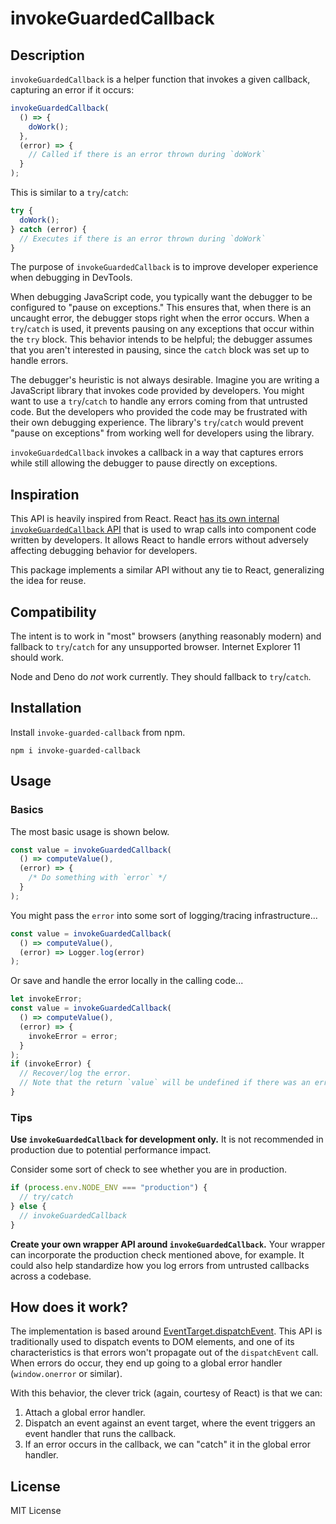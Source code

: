 # invokeGuardedCallback

## Description

`invokeGuardedCallback` is a helper function that invokes a given callback,
capturing an error if it occurs:

```js
invokeGuardedCallback(
  () => {
    doWork();
  },
  (error) => {
    // Called if there is an error thrown during `doWork`
  }
);
```

This is similar to a `try`/`catch`:

```js
try {
  doWork();
} catch (error) {
  // Executes if there is an error thrown during `doWork`
}
```

The purpose of `invokeGuardedCallback` is to improve developer experience when debugging in DevTools.

When debugging JavaScript code, you typically want the debugger to be configured to "pause on exceptions." This ensures that, when there is an uncaught error, the debugger stops right when the error occurs. When a `try`/`catch` is used, it prevents pausing on any exceptions that occur within the `try` block. This behavior intends to be helpful; the debugger assumes that you aren't interested in pausing, since the `catch` block was set up to handle errors.

The debugger's heuristic is not always desirable. Imagine you are writing a JavaScript library that invokes code provided by developers. You might want to use a `try`/`catch` to handle any errors coming from that untrusted code. But the developers who provided the code may be frustrated with their own debugging experience. The library's `try`/`catch` would prevent "pause on exceptions" from working well for developers using the library.

`invokeGuardedCallback` invokes a callback in a way that captures errors while still allowing the debugger to pause directly on exceptions.

## Inspiration

This API is heavily inspired from React. React [has its own internal `invokeGuardedCallback` API](https://github.com/facebook/react/blob/main/packages/shared/invokeGuardedCallbackImpl.js) that is used to wrap calls into component code written by developers. It allows React to handle errors without adversely affecting debugging behavior for developers.

This package implements a similar API without any tie to React, generalizing the idea for reuse.

## Compatibility

The intent is to work in "most" browsers (anything reasonably modern) and fallback to `try`/`catch` for any unsupported browser. Internet Explorer 11 should work.

Node and Deno do _not_ work currently. They should fallback to `try`/`catch`.

## Installation

Install `invoke-guarded-callback` from npm.

    npm i invoke-guarded-callback

## Usage

### Basics

The most basic usage is shown below.

```js
const value = invokeGuardedCallback(
  () => computeValue(),
  (error) => {
    /* Do something with `error` */
  }
);
```

You might pass the `error` into some sort of logging/tracing infrastructure...

```js
const value = invokeGuardedCallback(
  () => computeValue(),
  (error) => Logger.log(error)
);
```

Or save and handle the error locally in the calling code...

```js
let invokeError;
const value = invokeGuardedCallback(
  () => computeValue(),
  (error) => {
    invokeError = error;
  }
);
if (invokeError) {
  // Recover/log the error.
  // Note that the return `value` will be undefined if there was an error.
}
```

### Tips

**Use `invokeGuardedCallback` for development only.** It is not recommended in production due to potential performance impact.

Consider some sort of check to see whether you are in production.

```js
if (process.env.NODE_ENV === "production") {
  // try/catch
} else {
  // invokeGuardedCallback
}
```

**Create your own wrapper API around `invokeGuardedCallback`.** Your wrapper can incorporate the production check mentioned above, for example. It could also help standardize how you log errors from untrusted callbacks across a codebase.

## How does it work?

The implementation is based around [EventTarget.dispatchEvent](https://developer.mozilla.org/en-US/docs/Web/API/EventTarget/dispatchEvent). This API is traditionally used to dispatch events to DOM elements, and one of its characteristics is that errors won't propagate out of the `dispatchEvent` call. When errors do occur, they end up going to a global error handler (`window.onerror` or similar).

With this behavior, the clever trick (again, courtesy of React) is that we can:

1. Attach a global error handler.
2. Dispatch an event against an event target, where the event triggers an event handler that runs the callback.
3. If an error occurs in the callback, we can "catch" it in the global error handler.

## License

MIT License
